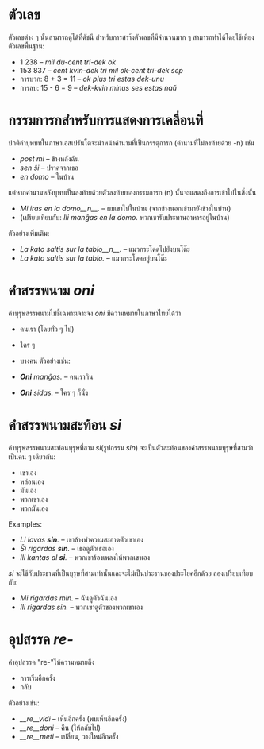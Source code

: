 # ตัวเลข

ตัวเลขต่าง ๆ นั้นสามารถดูได้ที่ดัชนี  สำหรับการสรา้งตัวเลขที่มีจำนวนมาก ๆ สามารถทำได้โดยใช้เพียงตัวเลขพื้นฐาน:

- 1 238                     – *mil du-cent tri-dek ok*
- 153 837                   – *cent kvin-dek tri mil ok-cent tri-dek sep*
- การบวก:      8 + 3 = 11 – *ok plus tri estas dek-unu*
- การลบ:   15 - 6 = 9 – *dek-kvin minus ses estas naŭ*

# กรรมการกสำหรับการแสดงการเคลื่อนที่

ปกติคำบุพบทในภาษาเอสเปรันโตจะนำหน้าคำนามที่เป็นกรรตุการก (คำนามที่ไม่ลงท้ายด้วย -n) เช่น

- *post mi* – ข้างหลังฉัน
- *sen ŝi* – ปราศจากเธอ
- *en domo* – ในบ้าน

แต่หากคำนามหลังบุพบเป็นลงท้ายด้วยตัวลงท้ายของกรรมการก (n) นั้นจะแสดงถึงการเข้าไปในสิ่งนั้น

- *Mi iras en la domo__n__.* – ผมเขาไปในบ้าน (จากข้างนอกเข้ามายังข้างในบ้าน)
- (เปรียบเทียบกับ: *Ili manĝas en la domo.* พวกเขารับประทานอาหารอยู่ในบ้าน)

ตัวอย่างเพิ่มเติม:

- *La kato saltis sur la tablo__n__.* – แมวกระโดดไปยังบนโต๊ะ
- *La kato saltis sur la tablo.* – แมวกระโดดอยู่บนโต๊ะ

# คำสรรพนาม *oni*

คำบุรุษสรรพนามไม่ชี้เฉพาะเจาะจง *oni* มีความหมายในภาษาไทยได้ว่า

- คนเรา (โดยทั่ว ๆ ไป)
- ใคร ๆ
- บางคน
ตัวอย่างเช่น:

- *__Oni__ manĝas.* – คนเรากิน
- *__Oni__ sidas.* – ใคร ๆ ก็นั่ง
 

# คำสรรพนามสะท้อน *si*

คำบุรุษสรรพนามสะท้อนบุรุษที่สาม *si*(รูปกรรม *sin*) จะเป็นตัวสะท้อนของคำสรรพนามบุรุษที่สามว่าเป็นคน ๆ เดียวกัน:

- เขาเอง
- หล่อนเอง
- มันเอง
- พวกเขาเอง
- พวกมันเอง

Examples:

- *Li lavas __sin__.* – เขาล้างทำความสะอาดตัวเขาเอง
- *Ŝi rigardas __sin__.* – เธอดูตัวเธอเอง
- *Ili kantas al __si__.* – พวกเขาร้องเพลงให้พวกเขาเอง
 
*si* จะใช้กับประธานที่เป็นบุรุษที่สามเท่านั้นและจะไม่เป็นประธานของประโยคอีกด้วย ลองเปรียบเทียบกับ:

- *Mi rigardas min.* – ฉันดูตัวฉันเอง
- *Ili rigardas sin.* – พวกเขาดูตัวของพวกเขาเอง

# อุปสรรค *re-*

คำอุปสรรค "re-"ให้ความหมายถึง

- การเริ่มอีกครั้ง
- กลับ

ตัวอย่างเช่น:

- *__re__vidi* – เห็นอีกครั้ง (พบเห็นอีกครั้ง)
- *__re__doni* – คืน (ให้กลับไป) 
- *__re__meti* – เปลี่ยน, วางใหม่อีกครั้ง

 
